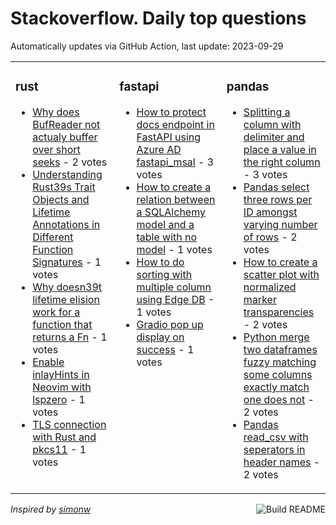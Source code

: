 # Stackoverflow. Daily top questions 

Automatically updates via GitHub Action, last update: <!-- date starts -->2023-09-29<!-- date ends -->


<table><tr><td valign="top" width="33%">

### rust
<!-- rust starts -->
* [Why does BufReader not actualy buffer over short seeks](https://stackoverflow.com/questions/77192724/why-does-bufreader-not-actualy-buffer-over-short-seeks) - 2 votes
* [Understanding Rust39s Trait Objects and Lifetime Annotations in Different Function Signatures](https://stackoverflow.com/questions/77194964/understanding-rusts-trait-objects-and-lifetime-annotations-in-different-functio) - 1 votes
* [Why doesn39t lifetime elision work for a function that returns a Fn](https://stackoverflow.com/questions/77191804/why-doesnt-lifetime-elision-work-for-a-function-that-returns-a-fn) - 1 votes
* [Enable inlayHints in Neovim with lspzero](https://stackoverflow.com/questions/77193939/enable-inlayhints-in-neovim-with-lsp-zero) - 1 votes
* [TLS connection with Rust and pkcs11](https://stackoverflow.com/questions/77199985/tls-connection-with-rust-and-pkcs11) - 1 votes
<!-- rust ends -->
</td><td valign="top" width="34%">


### fastapi
<!-- fastapi starts -->
* [How to protect docs endpoint in FastAPI using Azure AD fastapi_msal](https://stackoverflow.com/questions/77194759/how-to-protect-docs-endpoint-in-fastapi-using-azure-ad-fastapi-msal) - 3 votes
* [How to create a relation between a SQLAlchemy model and a table with no model](https://stackoverflow.com/questions/77200751/how-to-create-a-relation-between-a-sqlalchemy-model-and-a-table-with-no-model) - 1 votes
* [How to do sorting with multiple column using Edge DB](https://stackoverflow.com/questions/77192843/how-to-do-sorting-with-multiple-column-using-edge-db) - 1 votes
* [Gradio pop up display on success](https://stackoverflow.com/questions/77192757/gradio-pop-up-display-on-success) - 1 votes
<!-- fastapi ends -->
</td><td valign="top" width="34%">


### pandas
<!-- pandas starts -->
* [Splitting a column with delimiter and place a value in the right column](https://stackoverflow.com/questions/77197671/splitting-a-column-with-delimiter-and-place-a-value-in-the-right-column) - 3 votes
* [Pandas select three rows per ID amongst varying number of rows](https://stackoverflow.com/questions/77200529/pandas-select-three-rows-per-id-amongst-varying-number-of-rows) - 2 votes
* [How to create a scatter plot with normalized marker transparencies](https://stackoverflow.com/questions/77201787/how-to-create-a-scatter-plot-with-normalized-marker-transparencies) - 2 votes
* [Python merge two dataframes fuzzy matching some columns exactly match one does not](https://stackoverflow.com/questions/77201460/python-merge-two-dataframes-fuzzy-matching-some-columns-exactly-match-one-does) - 2 votes
* [Pandas read_csv with seperators in header names](https://stackoverflow.com/questions/77193397/pandas-read-csv-with-seperators-in-header-names) - 2 votes
<!-- pandas ends -->
</td></tr></table>

<a href="https://github.com/hp0404/hp0404/actions"><img src="https://github.com/hp0404/hp0404/workflows/Build%20README/badge.svg" align="right" alt="Build README"></a> <p>*Inspired by  [simonw](https://github.com/simonw/simonw)*</p>
